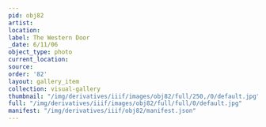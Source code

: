 ```yaml
---
pid: obj82
artist: 
location: 
label: The Western Door
_date: 6/11/06
object_type: photo
current_location: 
source: 
order: '82'
layout: gallery_item
collection: visual-gallery
thumbnail: "/img/derivatives/iiif/images/obj82/full/250,/0/default.jpg"
full: "/img/derivatives/iiif/images/obj82/full/full/0/default.jpg"
manifest: "/img/derivatives/iiif/obj82/manifest.json"
---
```

